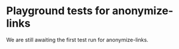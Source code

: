 # Playground tests for anonymize-links
We are still awaiting the first test run for anonymize-links.
